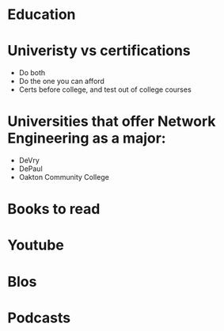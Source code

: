 # Education

# Univeristy vs certifications
- Do both
- Do the one you can afford
- Certs before college, and test out of college courses

# Universities that offer Network Engineering as a major:
- DeVry
- DePaul
- Oakton Community College

# Books to read


# Youtube

# Blos


# Podcasts


